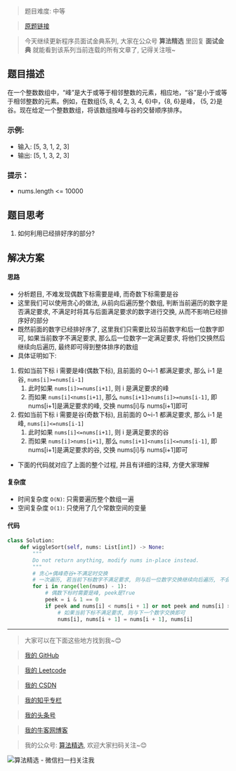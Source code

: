 > 题目难度: 中等

> [原题链接](https://leetcode-cn.com/problems/peaks-and-valleys-lcci/)

> 今天继续更新程序员面试金典系列, 大家在公众号 **算法精选** 里回复 **面试金典** 就能看到该系列当前连载的所有文章了, 记得关注哦~

## 题目描述

在一个整数数组中，“峰”是大于或等于相邻整数的元素，相应地，“谷”是小于或等于相邻整数的元素。例如，在数组{5, 8, 4, 2, 3, 4, 6}中，{8, 6}是峰， {5, 2}是谷。现在给定一个整数数组，将该数组按峰与谷的交替顺序排序。

### 示例:

- 输入: [5, 3, 1, 2, 3]
- 输出: [5, 1, 3, 2, 3]

### 提示：

- nums.length <= 10000

## 题目思考

1. 如何利用已经排好序的部分?

## 解决方案

#### 思路

- 分析题目, 不难发现偶数下标需要是峰, 而奇数下标需要是谷
- 这里我们可以使用贪心的做法, 从前向后遍历整个数组, 判断当前遍历的数字是否满足要求, 不满足时将其与后面满足要求的数字进行交换, 从而不影响已经排序好的部分
- 既然前面的数字已经排好序了, 这里我们只需要比较当前数字和后一位数字即可, 如果当前数字不满足要求, 那么后一位数字一定满足要求, 将他们交换然后继续向后遍历, 最终即可得到整体排序的数组
- 具体证明如下:

1. 假如当前下标 i 需要是峰(偶数下标), 且前面的 0~i-1 都满足要求, 那么 i-1 是谷, `nums[i]>=nums[i-1]`
   1. 此时如果 `nums[i]>=nums[i+1]`, 则 i 是满足要求的峰
   2. 而如果 `nums[i]<nums[i+1]`, 那么 `nums[i+1]>nums[i]>=nums[i-1]`, 即 nums[i+1]是满足要求的峰, 交换 nums[i]与 nums[i+1]即可
2. 假如当前下标 i 需要是谷(奇数下标), 且前面的 0~i-1 都满足要求, 那么 i-1 是峰, `nums[i]<=nums[i-1]`
   1. 此时如果 `nums[i]<=nums[i+1]`, 则 i 是满足要求的谷
   2. 而如果 `nums[i]>nums[i+1]`, 那么 `nums[i+1]<nums[i]<=nums[i-1]`, 即 nums[i+1]是满足要求的谷, 交换 nums[i]与 nums[i+1]即可

- 下面的代码就对应了上面的整个过程, 并且有详细的注释, 方便大家理解

#### 复杂度

- 时间复杂度 `O(N)`: 只需要遍历整个数组一遍
- 空间复杂度 `O(1)`: 只使用了几个常数空间的变量

#### 代码

```python
class Solution:
    def wiggleSort(self, nums: List[int]) -> None:
        """
        Do not return anything, modify nums in-place instead.
        """
        # 贪心+偶峰奇谷+不满足时交换
        # 一次遍历, 若当前下标数字不满足要求, 则与后一位数字交换继续向后遍历, 不会影响之前已经排序好的峰谷
        for i in range(len(nums) - 1):
            # 偶数下标时需要是峰, peek是True
            peek = i & 1 == 0
            if peek and nums[i] < nums[i + 1] or not peek and nums[i] > nums[i + 1]:
                # 如果当前下标不满足要求, 则与下一个数字交换即可
                nums[i], nums[i + 1] = nums[i + 1], nums[i]
```

---

> 大家可以在下面这些地方找到我~😊

> [我的 GitHub](https://github.com/zjulyx)

> [我的 Leetcode](https://leetcode-cn.com/u/suibianfahui/)

> [我的 CSDN](https://me.csdn.net/zjulyx1993)

> [我的知乎专栏](https://zhuanlan.zhihu.com/c_1242508721932464128)

> [我的头条号](https://www.toutiao.com/c/user/1090304683804520/#mid=1671643017345028)

> [我的牛客网博客](https://blog.nowcoder.net/zjulyx)

> 我的公众号: [算法精选](https://mp.weixin.qq.com/s?__biz=MzA5MDk1MjI5MA==&mid=2247484158&idx=1&sn=90176bac32cf7af40e4074c721fd8a95&chksm=900285f3a7750ce5a068c9c9773781461819633f2fd60533732637ec9520c908371ebc218d49&scene=178&cur_album_id=1386231241346859009#rd), 欢迎大家扫码关注~😊

![算法精选 - 微信扫一扫关注我](https://pic1.zhimg.com/80/v2-7c988a7b35886df51596ef23616764ac_1440w.jpg)
